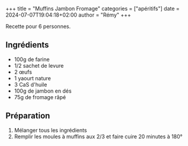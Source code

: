 +++
title = "Muffins Jambon Fromage"
categories = ["apéritifs"]
date = 2024-07-07T19:04:18+02:00
author = "Rémy"
+++

Recette pour 6 personnes.

<!--more-->
## Ingrédients

* 100g de farine
* 1/2 sachet de levure
* 2 œufs
* 1 yaourt nature
* 3 CaS d'huile
* 100g de jambon en dés
* 75g de fromage râpé

## Préparation

1. Mélanger tous les ingrédients
2. Remplir les moules à muffins aux 2/3 et faire cuire 20 minutes à 180°
